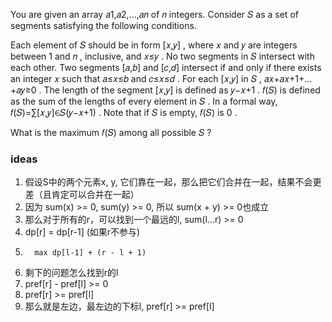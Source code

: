 You are given an array 𝑎1,𝑎2,…,𝑎𝑛
 of 𝑛
 integers. Consider 𝑆
 as a set of segments satisfying the following conditions.

Each element of 𝑆
 should be in form [𝑥,𝑦]
, where 𝑥
 and 𝑦
 are integers between 1
 and 𝑛
, inclusive, and 𝑥≤𝑦
.
No two segments in 𝑆
 intersect with each other. Two segments [𝑎,𝑏]
 and [𝑐,𝑑]
 intersect if and only if there exists an integer 𝑥
 such that 𝑎≤𝑥≤𝑏
 and 𝑐≤𝑥≤𝑑
.
For each [𝑥,𝑦]
 in 𝑆
, 𝑎𝑥+𝑎𝑥+1+…+𝑎𝑦≥0
.
The length of the segment [𝑥,𝑦]
 is defined as 𝑦−𝑥+1
. 𝑓(𝑆)
 is defined as the sum of the lengths of every element in 𝑆
. In a formal way, 𝑓(𝑆)=∑[𝑥,𝑦]∈𝑆(𝑦−𝑥+1)
. Note that if 𝑆
 is empty, 𝑓(𝑆)
 is 0
.

What is the maximum 𝑓(𝑆)
 among all possible 𝑆
?

### ideas
1. 假设S中的两个元素x, y, 它们靠在一起，那么把它们合并在一起，结果不会更差（且肯定可以合并在一起）
2. 因为 sum(x) >= 0, sum(y) >= 0, 所以 sum(x + y) >= 0也成立
3. 那么对于所有的r，可以找到一个最远的l, sum(l...r) >= 0
4. dp[r] = dp[r-1] (如果r不参与)
5.       max dp[l-1] + (r - l + 1)
6. 剩下的问题怎么找到r的l
7. pref[r] - pref[l] >= 0
8. pref[r] >= pref[l]
9. 那么就是左边，最左边的下标l, pref[r] >= pref[l]